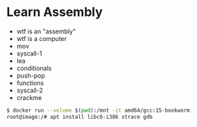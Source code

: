 # Learn Assembly

- wtf is an "assembly"
- wtf is a computer
- mov
- syscall-1
- lea
- conditionals
- push-pop
- functions
- syscall-2
- crackme

```bash
$ docker run --volume $(pwd):/mnt -it amd64/gcc:15-bookworm
root@image:/# apt install libc6-i386 strace gdb
```
